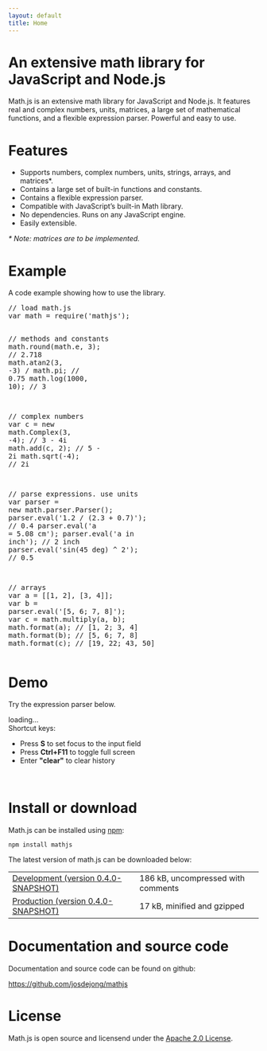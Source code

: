 ```yaml
---
layout: default
title: Home
---
```


# An extensive math library for JavaScript and Node.js

Math.js is an extensive math library for JavaScript and Node.js.
It features real and complex numbers, units, matrices, a large set of
mathematical functions, and a flexible expression parser.
Powerful and easy to use.


# Features

- Supports numbers, complex numbers, units, strings, arrays, and matrices\*.
- Contains a large set of built-in functions and constants.
- Contains a flexible expression parser.
- Compatible with JavaScript’s built-in Math library.
- No dependencies. Runs on any JavaScript engine.
- Easily extensible.

*\* Note: matrices are to be implemented.*

<div class="cols">
    <div class="left">
        <h1>Example</h1>
        <p>
            A code example showing how to use the library.
        </p>
        <pre id="example">
<span class="comment">// load math.js</span>
<span class="keyword">var</span> math = require(<span class="string">'mathjs'</span>);

<span class="comment">// methods and constants</span>
math.round(math.e, <span class="number">3</span>);            <span class="comment">// 2.718</span>
math.atan2(<span class="number">3</span>, <span class="number">-3</span>) / math.pi;      <span class="comment">// 0.75</span>
math.log(<span class="number">1000</span>, <span class="number">10</span>);               <span class="comment">// 3</span>

<span class="comment">// complex numbers</span>
<span class="keyword">var</span> c = <span class="keyword">new</span> math.Complex(<span class="number">3</span>, <span class="number">-4</span>);  <span class="comment">// 3 - 4i</span>
math.add(c, <span class="number">2</span>);                   <span class="comment">// 5 - 2i</span>
math.sqrt(<span class="number">-4</span>);                    <span class="comment">// 2i</span>

<span class="comment">// parse expressions. use units</span>
<span class="keyword">var</span> parser = <span class="keyword">new</span> math.parser.Parser();
parser.eval(<span class="string">'1.2 / (2.3 + 0.7)'</span>); <span class="comment">// 0.4</span>
parser.eval(<span class="string">'a = 5.08 cm'</span>);
parser.eval(<span class="string">'a in inch'</span>);         <span class="comment">// 2 inch</span>
parser.eval(<span class="string">'sin(45 deg) ^ 2'</span>);   <span class="comment">// 0.5</span>

<span class="comment">// arrays</span>
<span class="keyword">var</span> a = [[1, 2], [3, 4]];
<span class="keyword">var</span> b = parser.eval(<span class="string">'[5, 6; 7, 8]'</span>);
<span class="keyword">var</span> c = math.multiply(a, b);
math.format(a);     <span class="comment">// [1, 2; 3, 4]</span>
math.format(b);     <span class="comment">// [5, 6; 7, 8]</span>
math.format(c);     <span class="comment">// [19, 22; 43, 50]</span></pre>
    </div>
    <div class="right">
        <h1>Demo</h1>
        <p>
            Try the expression parser below.
        </p>
        <div id="commandline">loading...</div>
        <script type="text/javascript">
            var editor = new CommandLineEditor({
                container: document.getElementById('commandline')
            });
        </script>
        <div class="tips">
            Shortcut keys:
            <ul>
                <li>Press <b>S</b> to set focus to the input field</li>
                <li>Press <b>Ctrl+F11</b> to toggle full screen</li>
                <li>Enter <b>"clear"</b> to clear history</li>
            </ul>
        </div>
    </div>
    <div class="end">&nbsp;</div>
</div>



# Install or download

Math.js can be installed using [npm](https://npmjs.org/):

    npm install mathjs

The latest version of math.js can be downloaded below:

<table>
    <tr>
        <td>
            <a href="js/lib/math.js" target="_blank">Development
                (version <span class="version">0.4.0-SNAPSHOT</span>)</a>
        </td>
        <td>
            <span id="development-size">186 kB</span>, uncompressed with comments
        </td>
    </tr>
    <tr>
        <td>
            <a href="js/lib/math.min.js" target="_blank">Production
                (version <span class="version">0.4.0-SNAPSHOT</span>)</a>
        </td>
        <td>
            <span id="production-size">17 kB</span>, minified and gzipped
        </td>
    </tr>
</table>

# Documentation and source code

Documentation and source code can be found on github:

<p>
    <a href="https://github.com/josdejong/mathjs" target="_blank">https://github.com/josdejong/mathjs</a>
</p>

# License

Math.js is open source and licensend under the
<a href="http://www.apache.org/licenses/LICENSE-2.0" target="_blank">Apache 2.0 License</a>.
